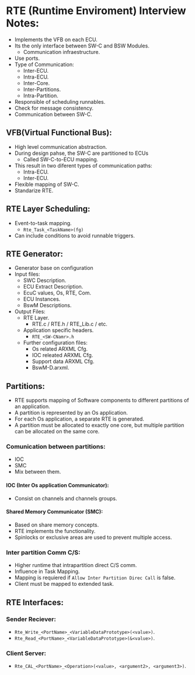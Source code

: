 # RTE (Runtime Enviroment) Interview Notes:
- Implements the VFB on each ECU.
- Its the only interface between SW-C and BSW Modules.
  - Communication infraestructure.
- Use ports.
- Type of Communication:
  - Inter-ECU.
  - Intra-ECU.
  - Inter-Core.
  - Inter-Partitions.
  - Intra-Partition.
- Responsible of scheduling runnables.
- Check for message consistency.
- Communication between SW-C.

## VFB(Virtual Functional Bus):
- High level communication abstraction.
- During design pahse, the SW-C are partitioned to ECUs
  - Called SW-C-to-ECU mapping.
- This result in two diferent types of communication paths:
  - Intra-ECU.
  - Inter-ECU.
- Flexible mapping of SW-C.
- Standarize RTE.


## RTE Layer Scheduling:
- Event-to-task mapping.
  - `Rte_Task_<TaskName>(fg)`
- Can include conditions to avoid runnable triggers.


## RTE Generator:
- Generator base on configuration
- Input files:
  - SWC Description.
  - ECU Extract Description.
  - EcuC values, Os, RTE, Com.
  - ECU Instances.
  - BswM Descriptions.
- Output Files:
  - RTE Layer.
    - RTE.c / RTE.h / RTE_Lib.c / etc.
  - Application specific headers.
    - `RTE_<SW-CNamr>.h`
  - Further configuration files:
    - Os related ARXML Cfg.
    - IOC releated ARXML Cfg.
    - Support data ARXML Cfg.
    - BswM-D.arxml.


## Partitions:
- RTE supports mapping of Software components to different partitions of an application.
- A partition is represented by an Os application.
- For each Os application, a separate RTE is generated.
- A partition must be allocated to exactly one core, but  multiple partition can be allocated on the same core.
### Comunication between partitions:
- IOC
- SMC
- Mix between them.
#### IOC (Inter Os application Communicator):
- Consist on channels and channels groups.
#### Shared Memory Communicator (SMC):
- Based on share memory concepts.
- RTE implements the functionality.
- Spinlocks or exclusive areas are used to prevent multiple access.
### Inter partition Comm C/S:
- Higher runtime that intrapartition direct C/S comm.
- Influence in Task Mapping.
- Mapping is requiered if `Allow Inter Partition Direc Call` is false.
- Client must be mapped to extended task.


## RTE Interfaces:
### Sender Reciever:
- `Rte_Write_<PortName>_<VariableDataPrototype>(<value>)`.
- `Rte_Read_<PortName>_<VariableDataPrototype>(&<value>)`.
### Client Server:
- `Rte_CAL_<PortName>_<Operation>(<value>, <argument2>, <argument3>)`.